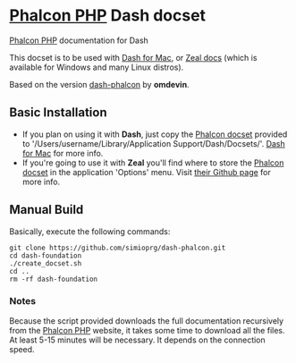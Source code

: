 # [Phalcon PHP](http://foundation.zurb.com) Dash docset


[Phalcon PHP](http://phalconphp.com/en/) documentation for Dash

This docset is to be used with [Dash for Mac](http://kapeli.com/dash), or [Zeal docs]( http://zealdocs.org) (which is available for Windows and many Linux distros).

Based on the version [dash-phalcon](https://github.com/omdevin/dash-phalcon) by **omdevin**.


## Basic Installation

* If you plan on using it with **Dash**, just copy the [Phalcon docset](https://github.com/simioprg/dash-phalcon/releases/download/1.0/Phalcon.zip) provided to '/Users/username/Library/Application Support/Dash/Docsets/'. [Dash for Mac](http://kapeli.com/dash) for more info.
* If you're going to use it with **Zeal** you'll find where to store the [Phalcon docset](https://github.com/simioprg/dash-phalcon/releases/download/1.0/Phalcon.zip) in the application 'Options' menu. Visit [their Github page](https://github.com/jkozera/zeal) for more info. 


## Manual Build

Basically, execute the following commands:

```
git clone https://github.com/simioprg/dash-phalcon.git
cd dash-foundation
./create_docset.sh
cd ..
rm -rf dash-foundation
```

### Notes

Because the script provided downloads the full documentation recursively from the [Phalcon PHP](http://phalconphp.com/en/)  website, it takes some time to download all the files. At least 5-15 minutes will be necessary. It depends on the connection speed.
